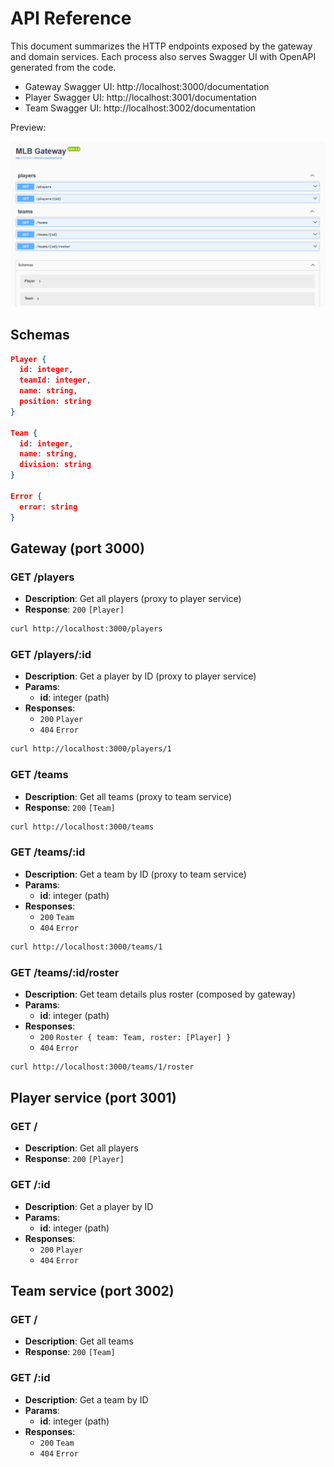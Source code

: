 # API Reference

This document summarizes the HTTP endpoints exposed by the gateway and domain
services. Each process also serves Swagger UI with OpenAPI generated from the
code.

- Gateway Swagger UI: http://localhost:3000/documentation
- Player Swagger UI: http://localhost:3001/documentation
- Team Swagger UI: http://localhost:3002/documentation

Preview:

![Swagger Preview](../swagger-preview.png)

## Schemas

```json
Player {
  id: integer,
  teamId: integer,
  name: string,
  position: string
}

Team {
  id: integer,
  name: string,
  division: string
}

Error {
  error: string
}
```

## Gateway (port 3000)

### GET /players

- **Description**: Get all players (proxy to player service)
- **Response**: `200` `[Player]`

```bash
curl http://localhost:3000/players
```

### GET /players/:id

- **Description**: Get a player by ID (proxy to player service)
- **Params**:
  - **id**: integer (path)
- **Responses**:
  - `200` `Player`
  - `404` `Error`

```bash
curl http://localhost:3000/players/1
```

### GET /teams

- **Description**: Get all teams (proxy to team service)
- **Response**: `200` `[Team]`

```bash
curl http://localhost:3000/teams
```

### GET /teams/:id

- **Description**: Get a team by ID (proxy to team service)
- **Params**:
  - **id**: integer (path)
- **Responses**:
  - `200` `Team`
  - `404` `Error`

```bash
curl http://localhost:3000/teams/1
```

### GET /teams/:id/roster

- **Description**: Get team details plus roster (composed by gateway)
- **Params**:
  - **id**: integer (path)
- **Responses**:
  - `200` `Roster { team: Team, roster: [Player] }`
  - `404` `Error`

```bash
curl http://localhost:3000/teams/1/roster
```

## Player service (port 3001)

### GET /

- **Description**: Get all players
- **Response**: `200` `[Player]`

### GET /:id

- **Description**: Get a player by ID
- **Params**:
  - **id**: integer (path)
- **Responses**:
  - `200` `Player`
  - `404` `Error`

## Team service (port 3002)

### GET /

- **Description**: Get all teams
- **Response**: `200` `[Team]`

### GET /:id

- **Description**: Get a team by ID
- **Params**:
  - **id**: integer (path)
- **Responses**:
  - `200` `Team`
  - `404` `Error`
